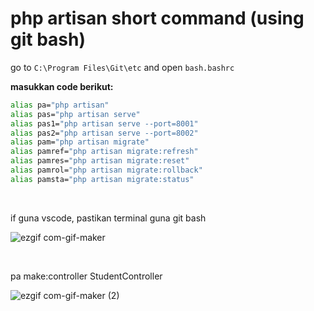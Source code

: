  # php artisan short command (using git bash)
 
 go to `C:\Program Files\Git\etc` and open `bash.bashrc`

 **masukkan code berikut:** 
 
```bash
alias pa="php artisan" 
alias pas="php artisan serve" 
alias pas1="php artisan serve --port=8001" 
alias pas2="php artisan serve --port=8002" 
alias pam="php artisan migrate" 
alias pamref="php artisan migrate:refresh" 
alias pamres="php artisan migrate:reset" 
alias pamrol="php artisan migrate:rollback" 
alias pamsta="php artisan migrate:status" 

  ```
  <br>
  
 if guna vscode, pastikan terminal guna git bash
  
  ![ezgif com-gif-maker](https://user-images.githubusercontent.com/21170527/104784003-481c0580-57c2-11eb-9bda-643a92adc15c.gif)
  
  <br>
  
  pa make:controller StudentController
  
  ![ezgif com-gif-maker (2)](https://user-images.githubusercontent.com/21170527/104785225-ff198080-57c4-11eb-864b-fb372989116f.gif)
  
 
